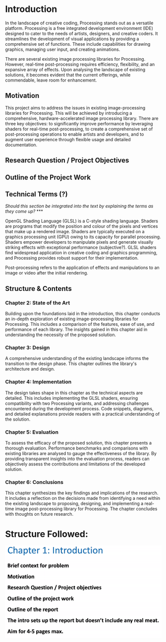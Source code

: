 # Introduction
In the landscape of creative coding, Processing stands out as a versatile platform. Processing is a free integrated development environment (IDE) designed to cater to the needs of artists, designers, and creative coders. It streamlines the development of visual applications by providing a comprehensive set of functions. These include capabilities for drawing graphics, managing user input, and creating animations. 

There are several existing image processing libraries for Processing. However, real-time post-processing requires efficiency, flexibility, and an expansive array of effects. Upon analysing the landscape of existing solutions, it becomes evident that the current offerings, while commendable, leave room for enhancement.

## Motivation
This project aims to address the issues in existing image-processing libraries for Processing. This will be achieved by introducing a comprehensive, hardware-accelerated image processing library. There are three key objectives: to significantly improve performance by leveraging shaders for real-time post-processing, to create a comprehensive set of post-processing operations to enable artists and developers, and to augment user experience through flexible usage and detailed documentation.

## Research Question / Project Objectives

## Outline of the Project Work

## Technical Terms (?)
_Should this section be integrated into the text by explaining the terms as they come up?_ ***

OpenGL Shading Language (GLSL) is a C-style shading language. Shaders are programs that modify the position and colour of the pixels and vertices that make up a rendered image. Shaders are typically executed on a graphics processing unit (GPU) owing to its capacity for parallel processing. Shaders empower developers to manipulate pixels and generate visually striking effects with exceptional performance (subjective?). GLSL shaders find widespread application in creative coding and graphics programming, and Processing provides robust support for their implementation.

Post-processing refers to the application of effects and manipulations to an image or video after the initial rendering.

## Structure & Contents
### Chapter 2: State of the Art

Building upon the foundations laid in the introduction, this chapter conducts an in-depth exploration of existing image-processing libraries for Processing. This includes a comparison of the features, ease of use, and performance of each library. The insights gained in this chapter aid in understanding the necessity of the proposed solution.

### Chapter 3: Design

A comprehensive understanding of the existing landscape informs the transition to the design phase. This chapter outlines the library's architecture and design.

### Chapter 4: Implementation

The design takes shape in this chapter as the technical aspects are detailed. This includes implementing the GLSL shaders, ensuring compatibility with two Processing variants, and addressing challenges encountered during the development process. Code snippets, diagrams, and detailed explanations provide readers with a practical understanding of the solution.

### Chapter 5: Evaluation

To assess the efficacy of the proposed solution, this chapter presents a thorough evaluation. Performance benchmarks and comparisons with existing libraries are analysed to gauge the effectiveness of the library. By providing transparent insights into the evaluation process, readers can objectively assess the contributions and limitations of the developed solution.

### Chapter 6: Conclusions

This chapter synthesizes the key findings and implications of the research. It includes a reflection on the decisions made from identifying a need within the existing landscape to proposing, designing, and implementing a real-time image post-processing library for Processing. The chapter concludes with thoughts on future research.

# Structure Followed:
![Alt text](<IntroductionStructure.png>)


